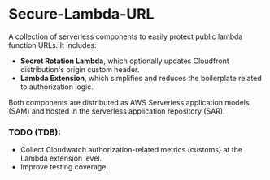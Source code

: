# Secure-Lambda-URL

A collection of serverless components to easily protect public lambda function URLs. It includes:

- **Secret Rotation Lambda**, which optionally updates Cloudfront distribution's origin custom header.
- **Lambda Extension**, which simplifies and reduces the boilerplate related to authorization logic.


Both components are distributed as AWS Serverless application models (SAM) and hosted in the serverless application repository (SAR).


### TODO (TDB):
- Collect Cloudwatch authorization-related metrics (customs) at the Lambda extension level.
- Improve testing coverage.
